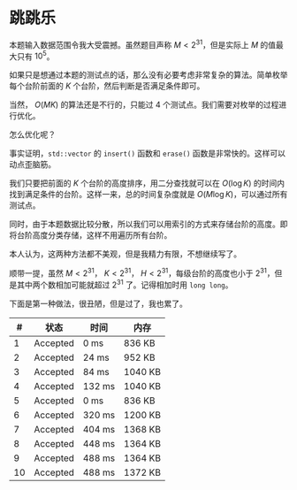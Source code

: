 # 跳跳乐

本题输入数据范围令我大受震撼。虽然题目声称 $M<2^{31}$，但是实际上 $M$ 的值最大只有 $10^5$。

如果只是想通过本题的测试点的话，那么没有必要考虑非常复杂的算法。简单枚举每个台阶前面的 $K$ 个台阶，然后判断是否满足条件即可。

当然， $O(MK)$ 的算法还是不行的，只能过 $4$ 个测试点。我们需要对枚举的过程进行优化。

怎么优化呢？

事实证明，`std::vector` 的 `insert()` 函数和 `erase()` 函数是非常快的。这样可以动点歪脑筋。

我们只要把前面的 $K$ 个台阶的高度排序，用二分查找就可以在 $O(\log K)$ 的时间内找到满足条件的台阶。这样一来，总的时间复杂度就是 $O(M\log K)$，可以通过所有测试点。

同时，由于本题数据比较分散，所以我们可以用索引的方式来存储台阶的高度。即将台阶高度分类存储，这样不用遍历所有台阶。

本人认为，这两种方法都不美观，但是我精力有限，不想继续写了。

顺带一提，虽然 $M<2^{31}$， $K<2^{31}$， $H<2^{31}$，每级台阶的高度也小于 $2^{31}$，但是其中两个数相加可能就超过 $2^{31}$ 了。记得相加时用 `long long`。

下面是第一种做法，很丑陋，但是过了，我也累了。

| #   | 状态     | 时间   | 内存    |
| --- | -------- | ------ | ------- |
| 1   | Accepted | 0 ms   | 836 KB  |
| 2   | Accepted | 24 ms  | 952 KB  |
| 3   | Accepted | 84 ms  | 1040 KB |
| 4   | Accepted | 132 ms | 1040 KB |
| 5   | Accepted | 0 ms   | 836 KB  |
| 6   | Accepted | 320 ms | 1200 KB |
| 7   | Accepted | 404 ms | 1368 KB |
| 8   | Accepted | 448 ms | 1364 KB |
| 9   | Accepted | 488 ms | 1364 KB |
| 10  | Accepted | 488 ms | 1372 KB |
